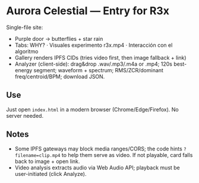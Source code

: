# Aurora Celestial — Entry for R3x

Single-file site:
- Purple door → butterflies + star rain
- Tabs: WHY? · Visuales experimento r3x.mp4 · Interacción con el algoritmo
- Gallery renders IPFS CIDs (tries video first, then image fallback + link)
- Analyzer (client-side): drag&drop .wav/.mp3/.m4a or .mp4; 120s best-energy segment; waveform + spectrum; RMS/ZCR/dominant freq/centroid/BPM; download JSON.

## Use
Just open `index.html` in a modern browser (Chrome/Edge/Firefox). No server needed.

## Notes
- Some IPFS gateways may block media ranges/CORS; the code hints `?filename=clip.mp4` to help them serve as video. If not playable, card falls back to image + open link.
- Video analysis extracts audio via Web Audio API; playback must be user-initiated (click Analyze).
